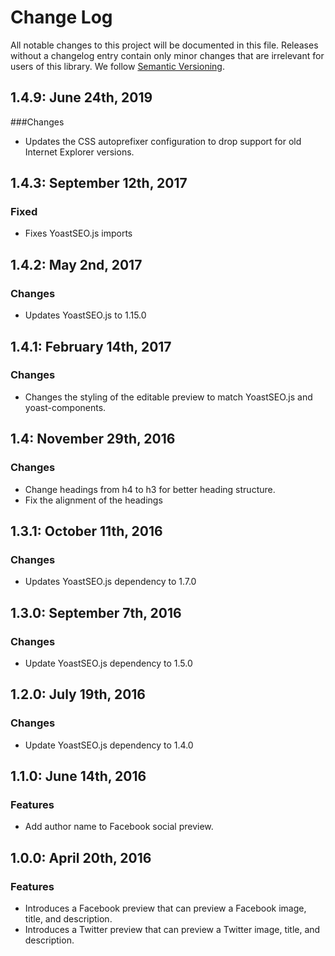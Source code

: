 # Change Log

All notable changes to this project will be documented in this file. Releases without a changelog entry contain only minor changes that are irrelevant for users of this library.
We follow [Semantic Versioning](http://semver.org/).

## 1.4.9: June 24th, 2019

###Changes

* Updates the CSS autoprefixer configuration to drop support for old Internet Explorer versions.

## 1.4.3: September 12th, 2017

### Fixed

* Fixes YoastSEO.js imports

## 1.4.2: May 2nd, 2017

### Changes

* Updates YoastSEO.js to 1.15.0

## 1.4.1: February 14th, 2017

### Changes

* Changes the styling of the editable preview to match YoastSEO.js and yoast-components.

## 1.4: November 29th, 2016

### Changes

* Change headings from h4 to h3 for better heading structure.
* Fix the alignment of the headings


## 1.3.1: October 11th, 2016

### Changes

* Updates YoastSEO.js dependency to 1.7.0

## 1.3.0: September 7th, 2016

### Changes

* Update YoastSEO.js dependency to 1.5.0

## 1.2.0: July 19th, 2016

### Changes

* Update YoastSEO.js dependency to 1.4.0

## 1.1.0: June 14th, 2016

### Features

* Add author name to Facebook social preview.

## 1.0.0: April 20th, 2016

### Features

* Introduces a Facebook preview that can preview a Facebook image, title, and description.
* Introduces a Twitter preview that can preview a Twitter image, title, and description.
